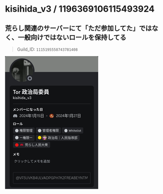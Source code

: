 # kisihida_v3 / 1196369106115493924

## 荒らし関連のサーバーにて「ただ参加してた」ではなく、一般向けではないロールを保持してる

> Guild_ID: `1115195558743781408`

![alt text](image.png)